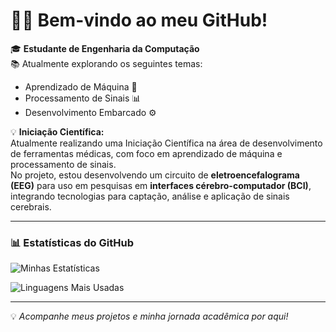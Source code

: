 # 👨‍💻 Bem-vindo ao meu GitHub!  

🎓 **Estudante de Engenharia da Computação**  
📚 Atualmente explorando os seguintes temas:  
- Aprendizado de Máquina 🤖  
- Processamento de Sinais 📊  
- Desenvolvimento Embarcado ⚙️  

💡 **Iniciação Científica:**  
Atualmente realizando uma Iniciação Científica na área de desenvolvimento de ferramentas médicas, com foco em aprendizado de máquina e processamento de sinais.  
No projeto, estou desenvolvendo um circuito de **eletroencefalograma (EEG)** para uso em pesquisas em **interfaces cérebro-computador (BCI)**, integrando tecnologias para captação, análise e aplicação de sinais cerebrais.  

---

### 📊 Estatísticas do GitHub  
![Minhas Estatísticas](https://github-readme-stats.vercel.app/api?username=NailsonChagas&show_icons=true&theme=radical)  

![Linguagens Mais Usadas](https://github-readme-stats.vercel.app/api/top-langs/?username=NailsonChagas&layout=compact&langs_count=10&hide=Fortran,CSS,HTML,GLSL,SCSS,Cython,Csound%20Document,TeX,PowerShell&theme=radical)  

---

💡 _Acompanhe meus projetos e minha jornada acadêmica por aqui!_
